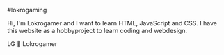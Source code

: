 #lokrogaming

Hi, I'm Lokrogamer and I want to learn HTML, JavaScript and CSS. I have this website as a hobbyproject to learn coding and webdesign. 

LG
👋 Lokrogamer
